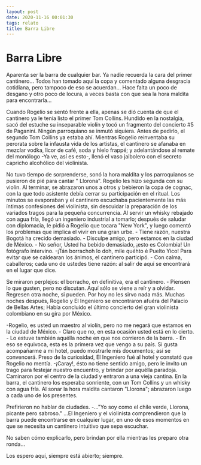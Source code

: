 ```yaml
---
layout: post
date: 2020-11-16 00:01:30
tags: relato
title: Barra Libre
---
```

# Barra Libre

   Aparenta ser la barra de cualquier bar. Ya nadie recuerda la cara del
   primer cantinero... Todos han tomado aquí la copa y comentado alguna
   desgracia cotidiana, pero tampoco de eso se acuerdan... Hace falta un
   poco de desgano y otro poco de locura, a veces basta con que sea la
   hora maldita para encontrarla... 
   
   Cuando Rogelio se sentó frente a ella,
   apenas se dió cuenta de que el cantinero ya le tenía listo el primer
   Tom Collins. Hundido en la nostalgia, sacó del estuche su inseparable
   violín y tocó un fragmento del concierto #5 de Paganini. Ningún
   parroquiano se inmutó siquiera. Antes de pedirlo, el segundo Tom
   Collins ya estaba ahí. Mientras Rogelio reinventaba su perorata sobre
   la infausta vida de los artistas, el cantinero se afanaba en mezclar
   vodka, licor de café, soda y hielo frappé; y adelantándose al remate
   del monólogo -Ya ve, así es esto-, llenó el vaso jaibolero con el
   secreto capricho alcohólico del violinista.
   
   No tuvo tiempo de
   sorprenderse, sonó la hora maldita y los parroquianos se pusieron de
   pié para cantar " Llorona". Rogelio les hizo segunda con su violín. Al
   terminar, se abrazaron unos a otros y bebieron la copa de cognac, con
   la que todo asistente debía cerrar su participación en el ritual. Los
   minutos se evaporaban y el cantinero escuchaba pacientemente las más
   íntimas confesiones del violinista, sin descuidar la preparación de los
   variados tragos para la pequeña concurrencia. Al servir un whisky
   rebajado con agua fría, llegó un ingeniero industrial a tomarlo;
   después de saludar con diplomacia, le pidió a Rogelio que tocara "New
   York", y luego comentó los problemas que implica el vivir en una gran
   urbe. - Tiene razón, nuestra Bogotá ha crecido demasiado. - Disculpe
   amigo, pero estamos en la ciudad de México. - No señor, Usted ha bebido
   demasiado, ¡esto es Colombia! Un fotógrafo intervino. -¡Tán borrachoh
   lo doh, mile quéhto é Puelto Yico! Para evitar que se caldearan los
   ánimos, el cantinero participó. - Con calma, caballeros; cada uno de
   ustedes tiene razón: al salir de aquí se encontrará en el lugar que
   dice. 
   
   Se miraron perplejos: el borracho, en definitiva, era el
   cantinero. - Piensen lo que gusten, pero no discutan. Aquí sólo se
   viene a reír y a olvidar. Regresen otra noche, si pueden. Por hoy no
   les sirvo nada más. Muchas noches después, Rogelio y El Ingeniero se
   encontraron afuéra del Palacio de Bellas Artes; Había concluído el
   último concierto del gran violinista colombiano en su gira por México.
   
   -Rogelio, es usted un maestro al violín, pero no me negará que estamos
   en la ciudad de México. - Claro que no, en esta ocasión usted está en
   lo cierto. - Lo estuve también aquélla noche en que nos corrieron de la
   barra. - En eso se equivoca, esta es la primera vez que vengo a su
   país. Si gusta acompañarme a mi hotel, puedo mostrarle mis documentos;
   así se convencerá. Preso de la curiosidad, El Ingeniero fué al hotel y
   constató que Rogelio no mentía. -¡Caray!, ésto no tiene sentido amigo,
   pero le invito un trago para festejar nuestro encuentro, y brindar por
   aquélla paradoja. Caminaron por el centro de la ciudad y entraron a una
   vieja cantina. En la barra, el cantinero los esperaba sonriente, con un
   Tom Collins y un whisky con agua fría. Al sonar la hora maldita
   cantaron "Llorona"; abrazaron luego a cada uno de los presentes.
   
   Prefirieron no hablar de ciudades. -..."Yo soy como el chile verde,
   Llorona, picante pero sabroso." ...El Ingeniero y el violinista
   comprendieron que la barra puede encontrarse en cualquier lugar, en uno
   de esos momentos en que se necesita un cantinero intuitivo que sepa
   escuchar. 
   
   No saben cómo explicarlo, pero brindan por ella mientras les
   preparo otra ronda... 
   
   Los espero aquí, siempre está abierto; siempre.